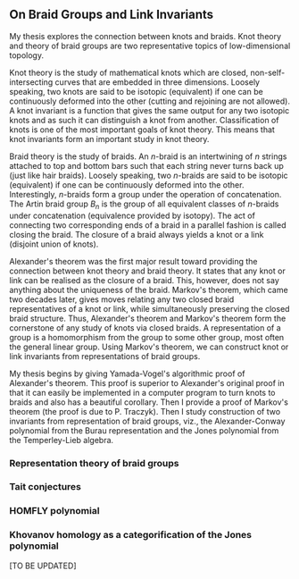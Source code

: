 ## On Braid Groups and Link Invariants

My thesis explores the connection between knots and braids. Knot theory and theory of braid groups are two representative topics of low-dimensional topology.

Knot theory is the study of mathematical knots which are closed, non-self-intersecting curves that are embedded in three dimensions. Loosely speaking, two knots are said to be isotopic (equivalent) if one can be continuously deformed into the other (cutting and rejoining are not allowed). A knot invariant is a function that gives the same output for any two isotopic knots and as such it can distinguish a knot from another. Classification of knots is one of the most important goals of knot theory. This means that knot invariants form an important study in knot theory.

Braid theory is the study of braids. An $n$-braid is an intertwining of $n$ strings attached to top and bottom bars such that each string never turns back up (just like hair braids). Loosely speaking, two $n$-braids are said to be isotopic (equivalent) if one can be continuously deformed into the other. Interestingly, $n$-braids form a group under the operation of concatenation. The Artin braid group $B_n$ is the group of all equivalent classes of $n$-braids under concatenation (equivalence provided by isotopy). The act of connecting two corresponding ends of a braid in a parallel fashion is called closing the braid. The closure of a braid always yields a knot or a link (disjoint union of knots).

Alexander's theorem was the first major result toward providing the connection between knot theory and braid theory. It states that any knot or link can be realised as the closure of a braid. This, however, does not say anything about the uniqueness of the braid. Markov's theorem, which came two decades later, gives moves relating any two closed braid representatives of a knot or link, while simultaneously preserving the closed braid structure. Thus, Alexander's theorem and Markov's theorem form the cornerstone of any study of knots via closed braids. A representation of a group is a homomorphism from the group to some other group, most often the general linear group. Using Markov's theorem, we can construct knot or link invariants from representations of braid groups. 

My thesis begins by giving Yamada-Vogel's algorithmic proof of Alexander's theorem. This proof is superior to Alexander's original proof in that it can easily be implemented in a computer program to turn knots to braids and also has a beautiful corollary. Then I provide a proof of Markov's theorem (the proof is due to P. Traczyk). Then I study construction of two invariants from representation of braid groups, viz., the Alexander-Conway polynomial from the Burau representation and the Jones polynomial from the Temperley-Lieb algebra.

### Representation theory of braid groups

### Tait conjectures

### HOMFLY polynomial

### Khovanov homology as a categorification of the Jones polynomial

[TO BE UPDATED]
